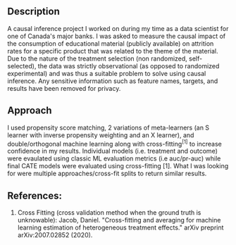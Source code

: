 ## Description
A causal inference project I worked on during my time as a data scientist for one of Canada's major banks. I was asked to measure the causal impact of the consumption of educational material (publicly available) on attrition rates for a specific product that was related to the theme of the material. Due to the nature of the treatment selection (non randomized, self-selected), the data was strictly observational (as opposed to randomized experimental) and was thus a suitable problem to solve using causal inference. Any sensitive information such as feature names, targets, and results have been removed for privacy.

## Approach
I used propensity score matching, 2 variations of meta-learners (an S learner with inverse propensity weighting and an X learner), and double/orthogonal machine learning along with cross-fitting<sup>[1]</sup> to increase confidence in my results. Individual models (i.e. treatment and outcome) were evaulated using classic ML evaluation metrics (i.e auc/pr-auc) while final CATE models were evaluated using cross-fitting [1]. What I was looking for were multiple approaches/cross-fit splits to return similar results.

## References:
1. Cross Fitting (cross validation method when the ground truth is unknowable): Jacob, Daniel. "Cross-fitting and averaging for machine learning estimation of heterogeneous treatment effects." arXiv preprint arXiv:2007.02852 (2020).
